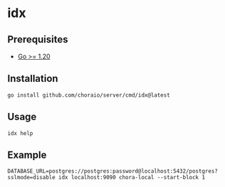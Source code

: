 # idx

## Prerequisites

- [Go >= 1.20](https://golang.org/doc/install)

## Installation

```
go install github.com/choraio/server/cmd/idx@latest
```

## Usage

```
idx help
```

## Example

```
DATABASE_URL=postgres://postgres:password@localhost:5432/postgres?sslmode=disable idx localhost:9090 chora-local --start-block 1
```
